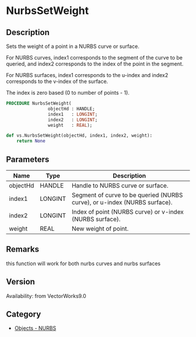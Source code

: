 # NurbsSetWeight

## Description
Sets the weight of a point in a NURBS curve or surface.

For NURBS curves, index1 corresponds to the segment of the curve to be queried, and index2 corresponds to the index of the point in the segment.

For NURBS surfaces, index1 corresponds to the u-index and index2 corresponds to the v-index of the surface.

The index is zero based (0 to number of points - 1).

```pascal
PROCEDURE NurbsSetWeight(
				objectHd : HANDLE;
				index1   : LONGINT;
				index2   : LONGINT;
				weight   : REAL);
```

```python
def vs.NurbsSetWeight(objectHd, index1, index2, weight):
    return None
```

## Parameters
|Name|Type|Description|
|---|---|---|
|objectHd|HANDLE|Handle to NURBS curve or surface.|
|index1|LONGINT|Segment of curve to be queried (NURBS curve), or u-index (NURBS surface).|
|index2|LONGINT|Index of point (NURBS curve) or v-index (NURBS surface).|
|weight|REAL|New weight of point.|

## Remarks
this function will work for both nurbs curves and nurbs surfaces

## Version
Availability: from VectorWorks9.0

## Category
* [Objects - NURBS](../Categories/Objects%20-%20NURBS.md)
